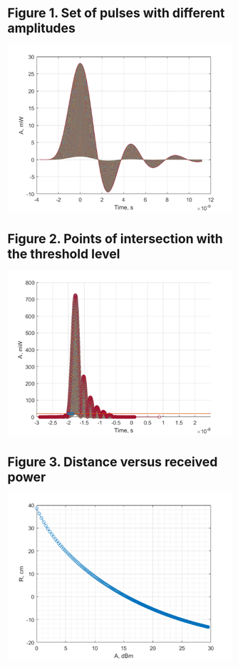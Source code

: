 
# Figure 1. Set of pulses with different amplitudes

![Figure 1](https://github.com/alerasan/uwb_miscellaneous_models/blob/work_Nikita/RangeBias/figure/SetOfPulses.png?raw=true)

# Figure 2. Points of intersection with the threshold level

![Figure 2](https://github.com/alerasan/uwb_miscellaneous_models/blob/work_Nikita/RangeBias/figure/figure2.png?raw=true)

# Figure 3. Distance versus received  power

![Figure 3](https://github.com/alerasan/uwb_miscellaneous_models/blob/work_Nikita/RangeBias/figure/figure3.png?raw=true)